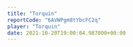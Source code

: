 ```yaml
---
title: "Torquin"
reportCode: "6AVWPgm8tYbcFC2q"
player: "Torquin"
date: 2021-10-20T19:00:04.987000+00:00
---
```

